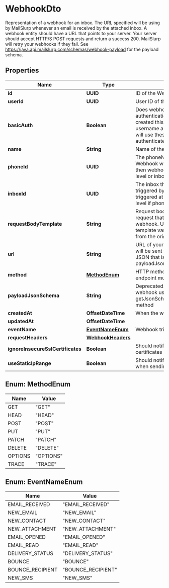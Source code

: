 

# WebhookDto

Representation of a webhook for an inbox. The URL specified will be using by MailSlurp whenever an email is received by the attached inbox. A webhook entity should have a URL that points to your server. Your server should accept HTTP/S POST requests and return a success 200. MailSlurp will retry your webhooks if they fail. See https://java.api.mailslurp.com/schemas/webhook-payload for the payload schema.

## Properties

| Name | Type | Description | Notes |
|------------ | ------------- | ------------- | -------------|
|**id** | **UUID** | ID of the Webhook |  |
|**userId** | **UUID** | User ID of the Webhook |  |
|**basicAuth** | **Boolean** | Does webhook expect basic authentication? If true it means you created this webhook with a username and password. MailSlurp will use these in the URL to authenticate itself. |  |
|**name** | **String** | Name of the webhook |  [optional] |
|**phoneId** | **UUID** | The phoneNumberId that the Webhook will be triggered by. If null then webhook triggered at account level or inbox level if inboxId set |  [optional] |
|**inboxId** | **UUID** | The inbox that the Webhook will be triggered by. If null then webhook triggered at account level or phone level if phoneId set |  [optional] |
|**requestBodyTemplate** | **String** | Request body template for HTTP request that will be sent for the webhook. Use Moustache style template variables to insert values from the original event payload. |  [optional] |
|**url** | **String** | URL of your server that the webhook will be sent to. The schema of the JSON that is sent is described by the payloadJsonSchema. |  |
|**method** | [**MethodEnum**](#MethodEnum) | HTTP method that your server endpoint must listen for |  |
|**payloadJsonSchema** | **String** | Deprecated. Fetch JSON Schema for webhook using the getJsonSchemaForWebhookPayload method |  |
|**createdAt** | **OffsetDateTime** | When the webhook was created |  |
|**updatedAt** | **OffsetDateTime** |  |  |
|**eventName** | [**EventNameEnum**](#EventNameEnum) | Webhook trigger event name |  [optional] |
|**requestHeaders** | [**WebhookHeaders**](WebhookHeaders) |  |  [optional] |
|**ignoreInsecureSslCertificates** | **Boolean** | Should notifier ignore insecure SSL certificates |  [optional] |
|**useStaticIpRange** | **Boolean** | Should notifier use static IP range when sending webhook payload |  [optional] |



## Enum: MethodEnum

| Name | Value |
|---- | -----|
| GET | &quot;GET&quot; |
| HEAD | &quot;HEAD&quot; |
| POST | &quot;POST&quot; |
| PUT | &quot;PUT&quot; |
| PATCH | &quot;PATCH&quot; |
| DELETE | &quot;DELETE&quot; |
| OPTIONS | &quot;OPTIONS&quot; |
| TRACE | &quot;TRACE&quot; |



## Enum: EventNameEnum

| Name | Value |
|---- | -----|
| EMAIL_RECEIVED | &quot;EMAIL_RECEIVED&quot; |
| NEW_EMAIL | &quot;NEW_EMAIL&quot; |
| NEW_CONTACT | &quot;NEW_CONTACT&quot; |
| NEW_ATTACHMENT | &quot;NEW_ATTACHMENT&quot; |
| EMAIL_OPENED | &quot;EMAIL_OPENED&quot; |
| EMAIL_READ | &quot;EMAIL_READ&quot; |
| DELIVERY_STATUS | &quot;DELIVERY_STATUS&quot; |
| BOUNCE | &quot;BOUNCE&quot; |
| BOUNCE_RECIPIENT | &quot;BOUNCE_RECIPIENT&quot; |
| NEW_SMS | &quot;NEW_SMS&quot; |



